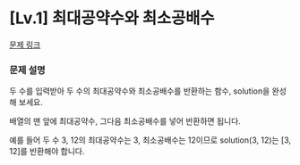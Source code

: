 # [Lv.1] 최대공약수와 최소공배수

[문제 링크](https://school.programmers.co.kr/learn/courses/30/lessons/12940) 

### 문제 설명

<p>두 수를 입력받아 두 수의 최대공약수와 최소공배수를 반환하는 함수, solution을 완성해 보세요.</p>
<p>배열의 맨 앞에 최대공약수, 그다음 최소공배수를 넣어 반환하면 됩니다.</p>
<p>예를 들어 두 수 3, 12의 최대공약수는 3, 최소공배수는 12이므로 solution(3, 12)는 [3, 12]를 반환해야 합니다.</p>
